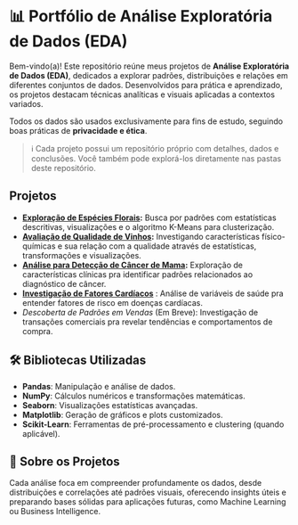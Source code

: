 # 📊 Portfólio de Análise Exploratória de Dados (EDA)

Bem-vindo(a)! Este repositório reúne meus projetos de **Análise Exploratória de Dados (EDA)**, dedicados a explorar padrões, distribuições e relações em diferentes conjuntos de dados. Desenvolvidos para prática e aprendizado, os projetos destacam técnicas analíticas e visuais aplicadas a contextos variados.

Todos os dados são usados exclusivamente para fins de estudo, seguindo boas práticas de **privacidade e ética**.

> ℹ️ Cada projeto possui um repositório próprio com detalhes, dados e conclusões. Você também pode explorá-los diretamente nas pastas deste repositório.

## Projetos

- **[Exploração de Espécies Florais](https://github.com/benzerinsio/FloralSpecies-EDA):** Busca por padrões com estatísticas descritivas, visualizações e o algoritmo K-Means para clusterização.  
- **[Avaliação de Qualidade de Vinhos](https://github.com/benzerinsio/WineQuality-EDA):** Investigando características físico-químicas e sua relação com a qualidade através de estatísticas, transformações e visualizações.  
- **[Análise para Detecção de Câncer de Mama](https://github.com/benzerinsio/BreastCancer-EDA):** Exploração de características clínicas pra identificar padrões relacionados ao diagnóstico de câncer.  
- **[Investigação de Fatores Cardíacos](https://github.com/benzerinsio/HeartDisease-EDA)** : Análise de variáveis de saúde pra entender fatores de risco em doenças cardíacas.  
- *Descoberta de Padrões em Vendas* (Em Breve): Investigação de transações comerciais pra revelar tendências e comportamentos de compra.  

## 🛠️ Bibliotecas Utilizadas

- **Pandas**: Manipulação e análise de dados.  
- **NumPy**: Cálculos numéricos e transformações matemáticas.  
- **Seaborn**: Visualizações estatísticas avançadas.  
- **Matplotlib**: Geração de gráficos e plots customizados.  
- **Scikit-Learn**: Ferramentas de pré-processamento e clustering (quando aplicável).

## 💬 Sobre os Projetos

Cada análise foca em compreender profundamente os dados, desde distribuições e correlações até padrões visuais, oferecendo insights úteis e preparando bases sólidas para aplicações futuras, como Machine Learning ou Business Intelligence.